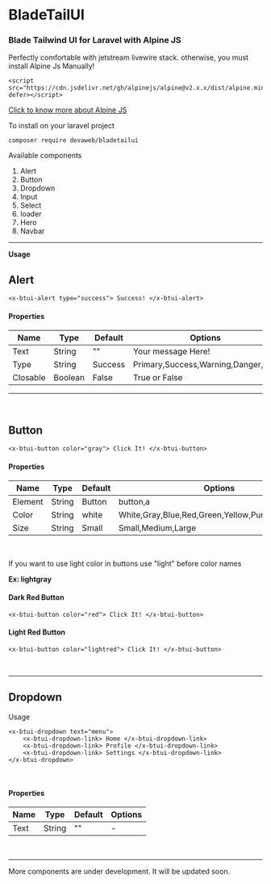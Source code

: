 # BladeTailUI
### Blade Tailwind UI for Laravel with Alpine JS

Perfectly comfortable with jetstream livewire stack. otherwise, you must install Alpine Js Manually!

```
<script src="https://cdn.jsdelivr.net/gh/alpinejs/alpine@v2.x.x/dist/alpine.min.js" defer></script>
```

[Click to know more about Alpine JS](https://github.com/alpinejs/alpine)

To install on your laravel project

``` 
composer require devaweb/bladetailui 
```


Available components
1. Alert
2. Button
3. Dropdown
4. Input
5. Select
6. loader
7. Hero
8. Navbar

***

**Usage**

## Alert

```
<x-btui-alert type="success"> Success! </x-btui-alert>
```

#### Properties

| Name     | Type    | Default | Options |
|-------   |---      |---|---|
| Text     | String  | "" | Your message Here!   |
| Type     | String  | Success | Primary,Success,Warning,Danger,Info |
| Closable | Boolean | False |True or False  |

***

<br/>

## Button

```
<x-btui-button color="gray"> Click It! </x-btui-button>
```

#### Properties
| Name     | Type    | Default | Options |
|-------   |---      |---|---|
| Element     | String  | Button | button,a |
| Color     | String  | white | White,Gray,Blue,Red,Green,Yellow,Purple,Pink,Indigo |
| Size | String | Small | Small,Medium,Large  |

<br>

If you want to use light color in buttons use "light" before color names 

**Ex: lightgray**

#### Dark Red Button
```
<x-btui-button color="red"> Click It! </x-btui-button>
```

#### Light Red Button
```
<x-btui-button color="lightred"> Click It! </x-btui-button>
```

<br/>

<hr/>

## Dropdown
Usage
```
<x-btui-dropdown text="menu">
    <x-btui-dropdown-link> Home </x-btui-dropdown-link>
    <x-btui-dropdown-link> Profile </x-btui-dropdown-link>
    <x-btui-dropdown-link> Settings </x-btui-dropdown-link>
</x-btui-dropdown>
```
<br/>

#### Properties
| Name     | Type    | Default | Options |
|:-------  |:---:   |---|---|
| Text     | String  | "" | -  |

<br>

***

More components are under development. It will be updated soon.
